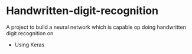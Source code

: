 # Handwritten-digit-recognition

A project to build a neural network which is capable op doing handwritten digit recognition on 
* Using Keras
